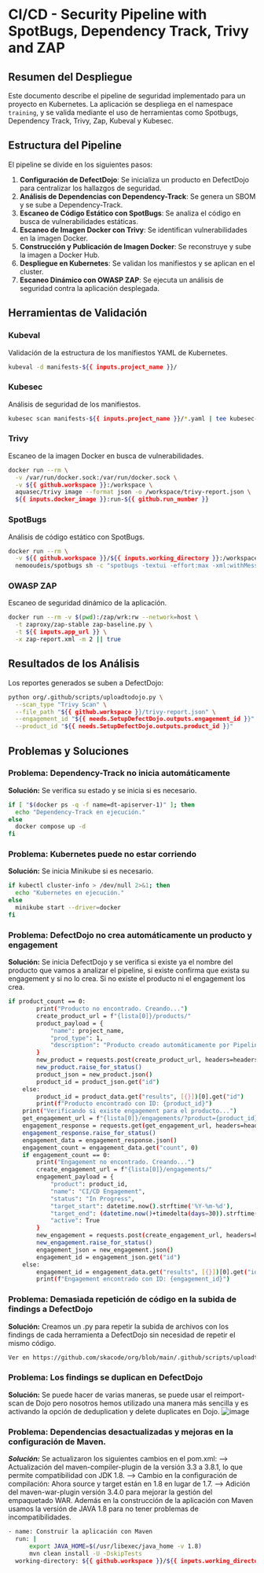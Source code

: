 # CI/CD - Security Pipeline with SpotBugs, Dependency Track, Trivy and ZAP

## Resumen del Despliegue

Este documento describe el pipeline de seguridad implementado para un proyecto en Kubernetes. La aplicación se despliega en el namespace `training`, y se valida mediante el uso de herramientas como Spotbugs, Dependency Track, Trivy, Zap, Kubeval y Kubesec.

## Estructura del Pipeline

El pipeline se divide en los siguientes pasos:

1. **Configuración de DefectDojo**: Se inicializa un producto en DefectDojo para centralizar los hallazgos de seguridad.
2. **Análisis de Dependencias con Dependency-Track**: Se genera un SBOM y se sube a Dependency-Track.
3. **Escaneo de Código Estático con SpotBugs**: Se analiza el código en busca de vulnerabilidades estáticas.
4. **Escaneo de Imagen Docker con Trivy**: Se identifican vulnerabilidades en la imagen Docker.
5. **Construcción y Publicación de Imagen Docker**: Se reconstruye y sube la imagen a Docker Hub.
6. **Despliegue en Kubernetes**: Se validan los manifiestos y se aplican en el cluster.
7. **Escaneo Dinámico con OWASP ZAP**: Se ejecuta un análisis de seguridad contra la aplicación desplegada.

## Herramientas de Validación

### Kubeval
Validación de la estructura de los manifiestos YAML de Kubernetes.
```sh
kubeval -d manifests-${{ inputs.project_name }}/
```

### Kubesec
Análisis de seguridad de los manifiestos.
```sh
kubesec scan manifests-${{ inputs.project_name }}/*.yaml | tee kubesec-output.json
```

### Trivy
Escaneo de la imagen Docker en busca de vulnerabilidades.
```sh
docker run --rm \
  -v /var/run/docker.sock:/var/run/docker.sock \
  -v ${{ github.workspace }}:/workspace \
  aquasec/trivy image --format json -o /workspace/trivy-report.json \
  ${{ inputs.docker_image }}:run-${{ github.run_number }}
```

### SpotBugs
Análisis de código estático con SpotBugs.
```sh
docker run --rm \
  -v ${{ github.workspace }}/${{ inputs.working_directory }}:/workspace \
  nemooudeis/spotbugs sh -c "spotbugs -textui -effort:max -xml:withMessages -output /workspace/spotbugsXml.xml /workspace/target/classes"
```

### OWASP ZAP
Escaneo de seguridad dinámico de la aplicación.
```sh
docker run --rm -v $(pwd):/zap/wrk:rw --network=host \
  -t zaproxy/zap-stable zap-baseline.py \
  -t ${{ inputs.app_url }} \
  -x zap-report.xml -m 2 || true
```

## Resultados de los Análisis

Los reportes generados se suben a DefectDojo:

```sh
python org/.github/scripts/uploadtodojo.py \
  --scan_type "Trivy Scan" \
  --file_path "${{ github.workspace }}/trivy-report.json" \
  --engagement_id "${{ needs.SetupDefectDojo.outputs.engagement_id }}" \
  --product_id "${{ needs.SetupDefectDojo.outputs.product_id }}"
```
## Problemas y Soluciones

### Problema: Dependency-Track no inicia automáticamente
**Solución:** Se verifica su estado y se inicia si es necesario.
```sh
if [ "$(docker ps -q -f name=dt-apiserver-1)" ]; then
  echo "Dependency-Track en ejecución."
else
  docker compose up -d
fi
```

### Problema: Kubernetes puede no estar corriendo
**Solución:** Se inicia Minikube si es necesario.
```sh
if kubectl cluster-info > /dev/null 2>&1; then
  echo "Kubernetes en ejecución."
else
  minikube start --driver=docker
fi
```

### Problema: DefectDojo no crea automáticamente un producto y engagement
**Solución:** Se inicia DefectDojo y se verifica si existe ya el nombre del producto que vamos a analizar el pipeline, si existe confirma que exista su engagement y si no lo crea. Si no existe el producto ni el engagement los crea.
```sh
if product_count == 0:
        print("Producto no encontrado. Creando...")
        create_product_url = f"{lista[0]}/products/"
        product_payload = {
            "name": project_name,
            "prod_type": 1,
            "description": "Producto creado automáticamente por Pipeline"
        }
        new_product = requests.post(create_product_url, headers=headers, json=product_payload)
        new_product.raise_for_status()
        product_json = new_product.json()
        product_id = product_json.get("id")
    else:
        product_id = product_data.get("results", [{}])[0].get("id")
        print(f"Producto encontrado con ID: {product_id}")
    print("Verificando si existe engagement para el producto...")
    get_engagement_url = f"{lista[0]}/engagements/?product={product_id}"
    engagement_response = requests.get(get_engagement_url, headers=headers)
    engagement_response.raise_for_status()
    engagement_data = engagement_response.json()
    engagement_count = engagement_data.get("count", 0)
    if engagement_count == 0:
        print("Engagement no encontrado. Creando...")
        create_engagement_url = f"{lista[0]}/engagements/"
        engagement_payload = {
            "product": product_id,
            "name": "CI/CD Engagement",
            "status": "In Progress",
            "target_start": datetime.now().strftime('%Y-%m-%d'),
            "target_end": (datetime.now()+timedelta(days=30)).strftime('%Y-%m-%d'),
            "active": True
        }
        new_engagement = requests.post(create_engagement_url, headers=headers, json=engagement_payload)
        new_engagement.raise_for_status()
        engagement_json = new_engagement.json()
        engagement_id = engagement_json.get("id")
    else:
        engagement_id = engagement_data.get("results", [{}])[0].get("id")
        print(f"Engagement encontrado con ID: {engagement_id}")
```

### Problema: Demasiada repetición de código en la subida de findings a DefectDojo
**Solución:** Creamos un .py para repetir la subida de archivos con los findings de cada herramienta a DefectDojo sin necesidad de repetir el mismo código.
```sh
Ver en https://github.com/skacode/org/blob/main/.github/scripts/uploadtodojo.py
```

### Problema: Los findings se duplican en DefectDojo
**Solución:** Se puede hacer de varias maneras, se puede usar el reimport-scan de Dojo pero nosotros hemos utilizado una manera más sencilla y es activando la opción de deduplication y delete duplicates en Dojo.
![image](https://github.com/user-attachments/assets/ae40ee9a-bab4-439a-92f0-bf7554b9b5dc)

### Problema: Dependencias desactualizadas y mejoras en la configuración de Maven.
***Solución:*** Se actualizaron los siguientes cambios en el pom.xml:
  --> Actualización del maven-compiler-plugin de la versión 3.3 a 3.8.1, lo que permite compatibilidad con JDK 1.8.
  --> Cambio en la configuración de compilación: Ahora source y target están en 1.8 en lugar de 1.7.
  --> Adición del maven-war-plugin versión 3.4.0 para mejorar la gestión del empaquetado WAR.
Además en la construcción de la aplicación con Maven usamos la versión de JAVA 1.8 para no tener problemas de incompatibilidades.
```sh
- name: Construir la aplicación con Maven
  run: |
      export JAVA_HOME=$(/usr/libexec/java_home -v 1.8)
      mvn clean install -U -DskipTests
  working-directory: ${{ github.workspace }}/${{ inputs.working_directory }}
```




